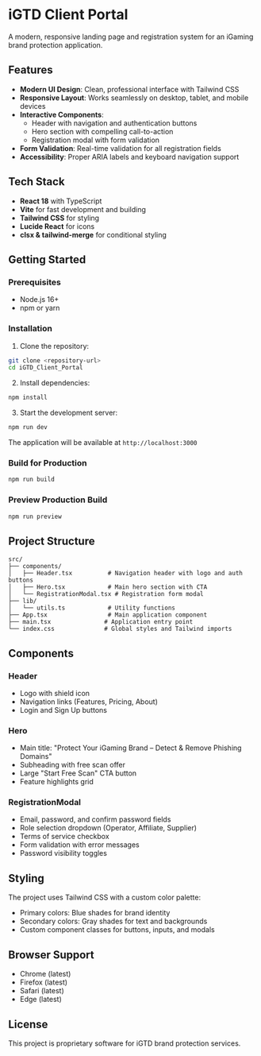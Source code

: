 # iGTD Client Portal

A modern, responsive landing page and registration system for an iGaming brand protection application.

## Features

- **Modern UI Design**: Clean, professional interface with Tailwind CSS
- **Responsive Layout**: Works seamlessly on desktop, tablet, and mobile devices
- **Interactive Components**: 
  - Header with navigation and authentication buttons
  - Hero section with compelling call-to-action
  - Registration modal with form validation
- **Form Validation**: Real-time validation for all registration fields
- **Accessibility**: Proper ARIA labels and keyboard navigation support

## Tech Stack

- **React 18** with TypeScript
- **Vite** for fast development and building
- **Tailwind CSS** for styling
- **Lucide React** for icons
- **clsx & tailwind-merge** for conditional styling

## Getting Started

### Prerequisites

- Node.js 16+ 
- npm or yarn

### Installation

1. Clone the repository:
```bash
git clone <repository-url>
cd iGTD_Client_Portal
```

2. Install dependencies:
```bash
npm install
```

3. Start the development server:
```bash
npm run dev
```

The application will be available at `http://localhost:3000`

### Build for Production

```bash
npm run build
```

### Preview Production Build

```bash
npm run preview
```

## Project Structure

```
src/
├── components/
│   ├── Header.tsx          # Navigation header with logo and auth buttons
│   ├── Hero.tsx            # Main hero section with CTA
│   └── RegistrationModal.tsx # Registration form modal
├── lib/
│   └── utils.ts            # Utility functions
├── App.tsx                 # Main application component
├── main.tsx               # Application entry point
└── index.css              # Global styles and Tailwind imports
```

## Components

### Header
- Logo with shield icon
- Navigation links (Features, Pricing, About)
- Login and Sign Up buttons

### Hero
- Main title: "Protect Your iGaming Brand – Detect & Remove Phishing Domains"
- Subheading with free scan offer
- Large "Start Free Scan" CTA button
- Feature highlights grid

### RegistrationModal
- Email, password, and confirm password fields
- Role selection dropdown (Operator, Affiliate, Supplier)
- Terms of service checkbox
- Form validation with error messages
- Password visibility toggles

## Styling

The project uses Tailwind CSS with a custom color palette:
- Primary colors: Blue shades for brand identity
- Secondary colors: Gray shades for text and backgrounds
- Custom component classes for buttons, inputs, and modals

## Browser Support

- Chrome (latest)
- Firefox (latest)
- Safari (latest)
- Edge (latest)

## License

This project is proprietary software for iGTD brand protection services. 